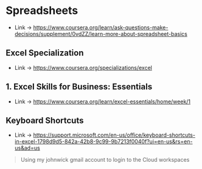 # Spreadsheets

* Link -> <https://www.coursera.org/learn/ask-questions-make-decisions/supplement/0vdZZ/learn-more-about-spreadsheet-basics>

## Excel Specialization

* Link -> <https://www.coursera.org/specializations/excel>

## 1. Excel Skills for Business: Essentials

* Link -> <https://www.coursera.org/learn/excel-essentials/home/week/1>


## Keyboard Shortcuts

* Link -> <https://support.microsoft.com/en-us/office/keyboard-shortcuts-in-excel-1798d9d5-842a-42b8-9c99-9b7213f0040f?ui=en-us&rs=en-us&ad=us>



> Using my johnwick gmail account to login to the Cloud workspaces 
